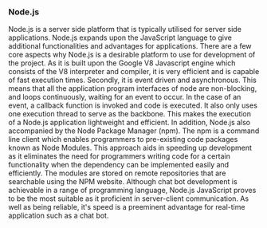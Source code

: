 ### Node.js

Node.js is a server side platform that is typically utilised for server side applications. Node.js expands upon the JavaScript language to give additional functionalities and advantages for applications. There are a few core aspects why Node.js is a desirable platform to use for development of the project. As it is built upon the Google V8 Javascript engine which consists of the V8 interpreter and compiler, it is very efficient and is capable of fast execution times. Secondly, it is event driven and asynchronous. This means that all the application program interfaces of node are non-blocking, and loops continuously, waiting for an event to occur. In the case of an event, a callback function is invoked and code is executed. It also only uses one execution thread to serve as the backbone. This makes the execution of a Node.js application lightweight and efficient. In addition, Node.js also accompanied by the Node Package Manager (npm). The npm is a command line client which enables programmers to pre-existing code packages known as Node Modules. This approach aids in speeding up development as it eliminates the need for programmers writing code for a certain functionality when the dependency can be implemented easily and efficiently. The modules are stored on remote repositories that are searchable using the NPM website. 
 Although chat bot development is achievable in a range of programming language, Node.js JavaScript proves to be the most suitable as it proficient in server-client communication. As well as being reliable, it's speed is a preeminent advantage for real-time application such as a chat bot.
